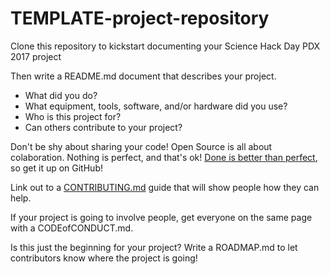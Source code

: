 # TEMPLATE-project-repository
Clone this repository to kickstart documenting your Science Hack Day PDX 2017 project

Then write a README.md document that describes your project. 
- What did you do?
- What equipment, tools, software, and/or hardware did you use?
- Who is this project for?
- Can others contribute to your project?

Don't be shy about sharing your code! Open Source is all about colaboration. Nothing is perfect, and that's ok! [Done is better than perfect](https://twitter.com/lettershoppe/status/897213248260460544), so get it up on GitHub!

Link out to a [CONTRIBUTING.md](https://github.com/ScienceHackDayPDX/TEMPLATE-project-repository/blob/master/CONTRIBUTING.md) guide that will show people how they can help. 

If your project is going to involve people, get everyone on the same page with a CODEofCONDUCT.md.

Is this just the beginning for your project? Write a ROADMAP.md to let contributors know where the project is going!




